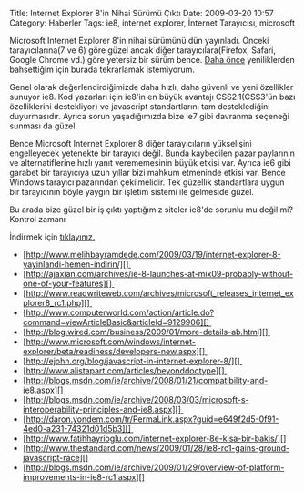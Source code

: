 Title: Internet Explorer 8&#039;in Nihai Sürümü Çıktı
Date: 2009-03-20 10:57
Category: Haberler
Tags: ie8, internet explorer, İnternet Tarayıcısı, microsoft

Microsoft Internet Explorer 8'in nihai sürümünü dün yayınladı. Önceki
tarayıcılarına(7 ve 6) göre güzel ancak diğer tarayıcılara(Firefox,
Safari, Google Chrome vd.) göre yetersiz bir sürüm bence. [Daha önce][] yeniliklerden bahsettiğim için burada tekrarlamak istemiyorum. 

Genel olarak değerlendirdiğimizde daha hızlı, daha güvenli ve yeni
özellikler sunuyor ie8. Kod yazarları için ie8'in en büyük avantajı
CSS2.1(CSS3'ün bazı özelliklerini destekliyor) ve javascript
standartlarını tam desteklediğini duyurmasıdır. Ayrıca sorun
yaşadığımızda bize ie7 gibi davranma seçeneği sunması da güzel.

Bence Microsoft Internet Explorer 8 diğer tarayıcıların yükselişini
engelleyecek yetenekte bir tarayıcı değil. Bunda kaybedilen pazar
paylarının ve alternatiflerine hızlı yanıt verememesinin büyük etkisi
var. Ayrıca ie6 gibi garabet bir tarayıcıya uzun yıllar bizi mahkum
etmeninde etkisi var. Bence Windows tarayıcı pazarından çekilmelidir.
Tek güzellik standartlara uygun bir tarayıcının böyle yaygın bir işletim
sistemi ile gelmeside güzel. 

Bu arada bize güzel bir iş çıktı yaptığımız siteler ie8'de sorunlu mu
değil mi? Kontrol zamanı

İndirmek için [tıklayınız.][]

-   [http://www.melihbayramdede.com/2009/03/19/internet-explorer-8-yayinlandi-hemen-indirin/][] 
-   [http://ajaxian.com/archives/ie-8-launches-at-mix09-probably-without-one-of-your-features][] 
-   [http://www.readwriteweb.com/archives/microsoft_releases_internet_explorer8_rc1.php][] 
-   [http://www.computerworld.com/action/article.do?command=viewArticleBasic&articleId=9129906][] 
-   [http://blog.wired.com/business/2009/01/more-details-ab.html][] 
-   [http://www.microsoft.com/windows/internet-explorer/beta/readiness/developers-new.aspx][] 
-   [http://ejohn.org/blog/javascript-in-internet-explorer-8/][] 
-   [http://www.alistapart.com/articles/beyonddoctype][] 
-   [http://blogs.msdn.com/ie/archive/2008/01/21/compatibility-and-ie8.aspx][] 
-   [http://blogs.msdn.com/ie/archive/2008/03/03/microsoft-s-interoperability-principles-and-ie8.aspx][] 
-   [http://daron.yondem.com/tr/PermaLink.aspx?guid=e649f2d5-0f91-4ed0-a231-74321d01d5b3][] 
-   [http://www.fatihhayrioglu.com/internet-explorer-8e-kisa-bir-bakis/][]
-   [http://www.thestandard.com/news/2009/01/28/ie8-rc1-gains-ground-javascript-race][]
-   [http://blogs.msdn.com/ie/archive/2009/01/29/overview-of-platform-improvements-in-ie8-rc1.aspx][]

</p>

  [Daha önce]: http://www.fatihhayrioglu.com/internet-explorer-8e-kisa-bir-bakis/
    "Daha önce"
  [tıklayınız.]: http://www.microsoft.com/windows/internet-explorer/default.aspx
    "tıklayınız."
  [http://www.melihbayramdede.com/2009/03/19/internet-explorer-8-yayinlandi-hemen-indirin/]: http://www.melihbayramdede.com/2009/03/19/internet-explorer-8-yayinlandi-hemen-indirin/
    "http://www.melihbayramdede.com/2009/03/19/internet-explorer-8-yayinlandi-hemen-indirin/"
  [http://ajaxian.com/archives/ie-8-launches-at-mix09-probably-without-one-of-your-features]: http://ajaxian.com/archives/ie-8-launches-at-mix09-probably-without-one-of-your-features
    "http://ajaxian.com/archives/ie-8-launches-at-mix09-probably-without-one-of-your-features"
  [http://www.readwriteweb.com/archives/microsoft_releases_internet_explorer8_rc1.php]: http://www.readwriteweb.com/archives/microsoft_releases_internet_explorer8_rc1.php
    "http://www.readwriteweb.com/archives/microsoft_releases_internet_explorer8_rc1.php"
  [http://www.computerworld.com/action/article.do?command=viewArticleBasic&articleId=9129906]: http://www.computerworld.com/action/article.do?command=viewArticleBasic&articleId=9129906
    "http://www.computerworld.com/action/article.do?command=viewArticleBasic&articleId=9129906"
  [http://blog.wired.com/business/2009/01/more-details-ab.html]: http://blog.wired.com/business/2009/01/more-details-ab.html
    "http://blog.wired.com/business/2009/01/more-details-ab.html"
  [http://www.microsoft.com/windows/internet-explorer/beta/readiness/developers-new.aspx]: http://www.microsoft.com/windows/internet-explorer/beta/readiness/developers-new.aspx
    "http://www.microsoft.com/windows/internet-explorer/beta/readiness/developers-new.aspx"
  [http://ejohn.org/blog/javascript-in-internet-explorer-8/]: http://ejohn.org/blog/javascript-in-internet-explorer-8/
    "http://ejohn.org/blog/javascript-in-internet-explorer-8/"
  [http://www.alistapart.com/articles/beyonddoctype]: http://www.alistapart.com/articles/beyonddoctype
    "http://www.alistapart.com/articles/beyonddoctype"
  [http://blogs.msdn.com/ie/archive/2008/01/21/compatibility-and-ie8.aspx]: http://blogs.msdn.com/ie/archive/2008/01/21/compatibility-and-ie8.aspx
    "http://blogs.msdn.com/ie/archive/2008/01/21/compatibility-and-ie8.aspx"
  [http://blogs.msdn.com/ie/archive/2008/03/03/microsoft-s-interoperability-principles-and-ie8.aspx]: http://blogs.msdn.com/ie/archive/2008/03/03/microsoft-s-interoperability-principles-and-ie8.aspx
    "http://blogs.msdn.com/ie/archive/2008/03/03/microsoft-s-interoperability-principles-and-ie8.aspx"
  [http://daron.yondem.com/tr/PermaLink.aspx?guid=e649f2d5-0f91-4ed0-a231-74321d01d5b3]: http://daron.yondem.com/tr/PermaLink.aspx?guid=e649f2d5-0f91-4ed0-a231-74321d01d5b3
    "http://daron.yondem.com/tr/PermaLink.aspx?guid=e649f2d5-0f91-4ed0-a231-74321d01d5b3"
  [http://www.fatihhayrioglu.com/internet-explorer-8e-kisa-bir-bakis/]: http://www.fatihhayrioglu.com/internet-explorer-8e-kisa-bir-bakis/
    "http://www.fatihhayrioglu.com/internet-explorer-8e-kisa-bir-bakis/"
  [http://www.thestandard.com/news/2009/01/28/ie8-rc1-gains-ground-javascript-race]: http://www.thestandard.com/news/2009/01/28/ie8-rc1-gains-ground-javascript-race
    "http://www.thestandard.com/news/2009/01/28/ie8-rc1-gains-ground-javascript-race"
  [http://blogs.msdn.com/ie/archive/2009/01/29/overview-of-platform-improvements-in-ie8-rc1.aspx]: http://blogs.msdn.com/ie/archive/2009/01/29/overview-of-platform-improvements-in-ie8-rc1.aspx
    "http://blogs.msdn.com/ie/archive/2009/01/29/overview-of-platform-improvements-in-ie8-rc1.aspx"
